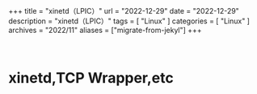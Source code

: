 +++
title = "xinetd（LPIC）"
url = "2022-12-29"
date = "2022-12-29"
description = "xinetd（LPIC）"
tags = [
  "Linux"
]
categories = [
  "Linux"
]
archives = "2022/11"
aliases = ["migrate-from-jekyl"]
+++

<br>

# xinetd,TCP Wrapper,etc

